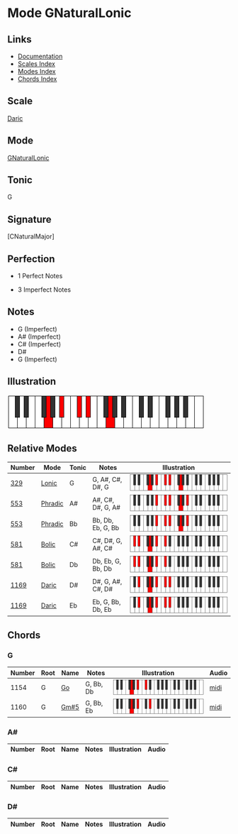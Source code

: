 # Mode GNaturalLonic

## Links

- [Documentation](index.md)
- [Scales Index](Scales.md)
- [Modes Index](Modes.md)
- [Chords Index](Chords.md)

## Scale

[Daric](ScaleDaric.md)

## Mode

[GNaturalLonic](ModeGNaturalLonic.md)

## Tonic

G

## Signature

[CNaturalMajor]

## Perfection

 - 1 Perfect Notes

 - 3 Imperfect Notes

## Notes

- G (Imperfect)
- A# (Imperfect)
- C# (Imperfect)
- D#
- G (Imperfect)

## Illustration

![GNaturalLonic](ModeGNaturalLonic.png)

## Relative Modes

| Number | Mode | Tonic | Notes | Illustration |
|--------|------|-------|-------|--------------|
| [329](https://ianring.com/musictheory/scales/329) | [Lonic](ModeLonic.md) | G | G, A#, C#, D#, G | ![GNaturalLonic](ModeGNaturalLonic.png) |
| [553](https://ianring.com/musictheory/scales/553) | [Phradic](ModePhradic.md) | A# | A#, C#, D#, G, A# | ![ASharpPhradic](ModeASharpPhradic.png) |
| [553](https://ianring.com/musictheory/scales/553) | [Phradic](ModePhradic.md) | Bb | Bb, Db, Eb, G, Bb | ![BFlatPhradic](ModeBFlatPhradic.png) |
| [581](https://ianring.com/musictheory/scales/581) | [Bolic](ModeBolic.md) | C# | C#, D#, G, A#, C# | ![CSharpBolic](ModeCSharpBolic.png) |
| [581](https://ianring.com/musictheory/scales/581) | [Bolic](ModeBolic.md) | Db | Db, Eb, G, Bb, Db | ![DFlatBolic](ModeDFlatBolic.png) |
| [1169](https://ianring.com/musictheory/scales/1169) | [Daric](ModeDaric.md) | D# | D#, G, A#, C#, D# | ![DSharpDaric](ModeDSharpDaric.png) |
| [1169](https://ianring.com/musictheory/scales/1169) | [Daric](ModeDaric.md) | Eb | Eb, G, Bb, Db, Eb | ![EFlatDaric](ModeEFlatDaric.png) |

## Chords

### G

| Number | Root | Name | Notes | Illustration | Audio |
|--------|------|------|-------|--------------|-------|
| 1154 | G | [Go](ChordGNaturalDiminished.md) | G, Bb, Db | ![Go](ChordGNaturalDiminishedRootPosition.png) | [midi](ChordGNaturalDiminishedRootPosition.mid) |
| 1160 | G | [Gm#5](ChordGNaturalMinorSharpFifth.md) | G, Bb, Eb | ![Gm#5](ChordGNaturalMinorSharpFifthRootPosition.png) | [midi](ChordGNaturalMinorSharpFifthRootPosition.mid) |

### A#

| Number | Root | Name | Notes | Illustration | Audio |
|--------|------|------|-------|--------------|-------|

### C#

| Number | Root | Name | Notes | Illustration | Audio |
|--------|------|------|-------|--------------|-------|

### D#

| Number | Root | Name | Notes | Illustration | Audio |
|--------|------|------|-------|--------------|-------|

